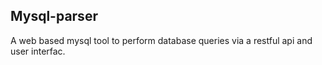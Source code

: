 ## Mysql-parser
A web based mysql tool to perform database queries via a restful api and user interfac.